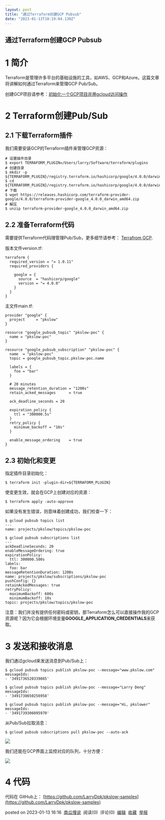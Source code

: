 ```yaml
---
layout: post
title: "通过Terraform创建GCP Pubsub"
date: "2023-01-13T10:19:04.130Z"
---
```

通过Terraform创建GCP Pubsub
-----------------------

1 简介
====

Terraform是管理许多平台的基础设施的工具，如AWS、GCP和Azure。这篇文章将讲解如何通过Terraform来管理GCP Pub/Sub。

创建GCP项目请参考：[初始化一个GCP项目并用gcloud访问操作](https://www.pkslow.com/archives/init-gcp-sdk)

2 Terraform创建Pub/Sub
====================

2.1 下载Terraform插件
-----------------

我们需要安装GCP的Terraform插件来管理GCP资源：

    # 设置插件目录
    $ export TERRAFORM_PLUGIN=/Users/larry/Software/terraform/plugins
    # 创建目录
    $ mkdir -p ${TERRAFORM_PLUGIN}/registry.terraform.io/hashicorp/google/4.0.0/darwin_amd64
    $ cd ${TERRAFORM_PLUGIN}/registry.terraform.io/hashicorp/google/4.0.0/darwin_amd64
    # 下载
    $ wget https://releases.hashicorp.com/terraform-provider-google/4.0.0/terraform-provider-google_4.0.0_darwin_amd64.zip
    # 解压
    $ unzip terraform-provider-google_4.0.0_darwin_amd64.zip
    

2.2 准备Terraform代码
-----------------

需要提供Terraform代码理管理Pub/Sub，更多细节请参考： [Terrafrom GCP](https://registry.terraform.io/providers/hashicorp/google/latest/docs/resources/pubsub_subscription).

版本文件version.tf:

    terraform {
      required_version = "= 1.0.11"
      required_providers {
    
        google = {
          source  = "hashicorp/google"
          version = "= 4.0.0"
        }
      }
    }
    

主文件main.tf:

    provider "google" {
      project     = "pkslow"
    }
    
    resource "google_pubsub_topic" "pkslow-poc" {
      name = "pkslow-poc"
    }
    
    resource "google_pubsub_subscription" "pkslow-poc" {
      name  = "pkslow-poc"
      topic = google_pubsub_topic.pkslow-poc.name
    
      labels = {
        foo = "bar"
      }
    
      # 20 minutes
      message_retention_duration = "1200s"
      retain_acked_messages      = true
    
      ack_deadline_seconds = 20
    
      expiration_policy {
        ttl = "300000.5s"
      }
      retry_policy {
        minimum_backoff = "10s"
      }
    
      enable_message_ordering    = true
    }
    

2.3 初始化和变更
----------

指定插件目录初始化：

    $ terraform init -plugin-dir=${TERRAFORM_PLUGIN}
    

使变更生效，就会在GCP上创建对应的资源：

    $ terraform apply -auto-approve
    

如果没有发生错误，则意味着创建成功，我们检查一下：

    $ gcloud pubsub topics list
    ---
    name: projects/pkslow/topics/pkslow-poc
    
    $ gcloud pubsub subscriptions list
    ---
    ackDeadlineSeconds: 20
    enableMessageOrdering: true
    expirationPolicy:
      ttl: 300000.500s
    labels:
      foo: bar
    messageRetentionDuration: 1200s
    name: projects/pkslow/subscriptions/pkslow-poc
    pushConfig: {}
    retainAckedMessages: true
    retryPolicy:
      maximumBackoff: 600s
      minimumBackoff: 10s
    topic: projects/pkslow/topics/pkslow-poc
    

注意：我们并没有提供任何密码或密钥，那Terraform怎么可以直接操作我的GCP资源呢？因为它会根据环境变量**GOOGLE\_APPLICATION\_CREDENTIALS**来获取。

3 发送和接收消息
=========

我们通过gcloud来发送消息到Pub/Sub上：

    $ gcloud pubsub topics publish pkslow-poc --message="www.pkslow.com"
    messageIds:
    - '3491736520339885'
    
    $ gcloud pubsub topics publish pkslow-poc --message="Larry Deng"
    messageIds:
    - '3491738650256958'
    
    $ gcloud pubsub topics publish pkslow-poc --message="Hi, pkslower"
    messageIds:
    - '3491739306095970'
    

从Pub/Sub拉取消息：

    $ gcloud pubsub subscriptions pull pkslow-poc --auto-ack
    

![](https://img2023.cnblogs.com/other/946674/202301/946674-20230113161530677-1149007651.png)

我们还能在GCP界面上监控对应的队列，十分方便：

![](https://img2023.cnblogs.com/other/946674/202301/946674-20230113161531311-76648773.png)

4 代码
====

代码在 GitHub上： [https://github.com/LarryDpk/pkslow-samples](https://github.com/LarryDpk/pkslow-samples)

posted on 2023-01-13 16:16  [南瓜慢说](https://www.cnblogs.com/larrydpk/)  阅读(0)  评论(0)  [编辑](https://i.cnblogs.com/EditPosts.aspx?postid=17050068)  [收藏](javascript:void(0))  [举报](javascript:void(0))